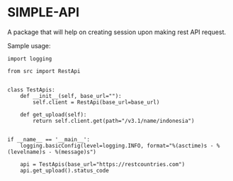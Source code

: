 # SIMPLE-API
A package that will help on creating session upon making rest API request.

Sample usage:
```commandline
import logging

from src import RestApi


class TestApis:
    def __init__(self, base_url=""):
        self.client = RestApi(base_url=base_url)

    def get_upload(self):
        return self.client.get(path="/v3.1/name/indonesia")


if __name__ == '__main__':
    logging.basicConfig(level=logging.INFO, format="%(asctime)s - %(levelname)s - %(message)s")

    api = TestApis(base_url="https://restcountries.com")
    api.get_upload().status_code

```

